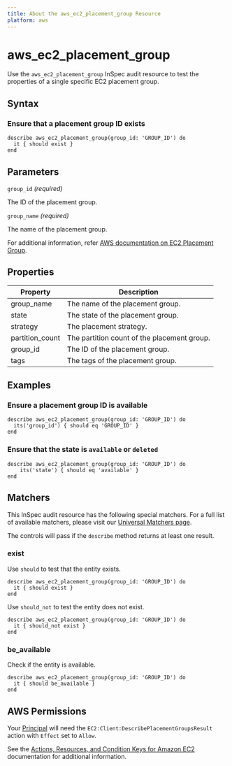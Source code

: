 ```yaml
---
title: About the aws_ec2_placement_group Resource
platform: aws
---
```


# aws_ec2_placement_group

Use the `aws_ec2_placement_group` InSpec audit resource to test the properties of a single specific EC2 placement group.

## Syntax

### Ensure that a placement group ID exists

    describe aws_ec2_placement_group(group_id: 'GROUP_ID') do
      it { should exist }
    end

## Parameters

`group_id` _(required)_

The ID of the placement group.

`group_name` _(required)_

The name of the placement group.

For additional information, refer [AWS documentation on EC2 Placement Group](https://docs.aws.amazon.com/AWSCloudFormation/latest/UserGuide/aws-resource-ec2-placementgroup.html).

## Properties

| Property | Description |
| --- | --- |
| group_name | The name of the placement group. |
| state | The state of the placement group. |
| strategy | The placement strategy. |
| partition_count | The partition count of the placement group. |
| group_id | The ID of the placement group. |
| tags | The tags of the placement group. |

## Examples

### Ensure a placement group ID is available

    describe aws_ec2_placement_group(group_id: 'GROUP_ID') do
      its('group_id') { should eq 'GROUP_ID' }
    end

### Ensure that the state is `available` or `deleted`

    describe aws_ec2_placement_group(group_id: 'GROUP_ID') do
        its('state') { should eq 'available' }
    end

## Matchers

This InSpec audit resource has the following special matchers. For a full list of available matchers, please visit our [Universal Matchers page](https://www.inspec.io/docs/reference/matchers/).

The controls will pass if the `describe` method returns at least one result.

### exist

Use `should` to test that the entity exists.

    describe aws_ec2_placement_group(group_id: 'GROUP_ID') do
      it { should exist }
    end

Use `should_not` to test the entity does not exist.

    describe aws_ec2_placement_group(group_id: 'GROUP_ID') do
      it { should_not exist }
    end

### be_available

Check if the entity is available.

    describe aws_ec2_placement_group(group_id: 'GROUP_ID') do
      it { should be_available }
    end

## AWS Permissions

Your [Principal](https://docs.aws.amazon.com/IAM/latest/UserGuide/intro-structure.html#intro-structure-principal) will need the `EC2:Client:DescribePlacementGroupsResult` action with `Effect` set to `Allow`.

See the [Actions, Resources, and Condition Keys for Amazon EC2](https://docs.aws.amazon.com/IAM/latest/UserGuide/list_amazonec2.html) documentation for additional information.
